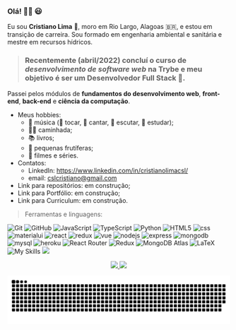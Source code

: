 ### Olá! 🙋‍♂️ 😃 
Eu sou **Cristiano Lima** 🤝, moro em Rio Largo, Alagoas 🇧🇷, e estou em transição de carreira.
Sou formado em engenharia ambiental e sanitária e mestre em recursos hídricos.
> ### Recentemente (abril/2022) concluí o curso de *desenvolvimento de software web* na **Trybe** e meu objetivo é ser um **Desenvolvedor Full Stack** :rocket:.
Passei pelos módulos de **fundamentos do desenvolvimento web**, **front-end**, **back-end** e **ciência da computação**.
* Meus hobbies:
  * 🎵 música (:guitar: tocar, :microphone: cantar, :musical_note: escutar, :musical_score: estudar);
  * 🏃‍♂️ caminhada;
  * 📚 livros;
  * 🌳 pequenas frutíferas;
  * 🎥 filmes e séries.
* Contatos:
  * LinkedIn: https://www.linkedin.com/in/cristianolimacsl/
  * email: cslcristiano@gmail.com
* Link para repositórios: em construção;
* Link para Portfólio: em construção;
* Link para Curriculum: em construção.

> Ferramentas e linguagens:

![Git](https://skillicons.dev/icons?i=git&theme=dark)
![GitHub](https://skillicons.dev/icons?i=github&theme=dark)
![JavaScript](https://skillicons.dev/icons?i=js&theme=dark)
![TypeScript](https://skillicons.dev/icons?i=ts&theme=dark)
![Python](https://skillicons.dev/icons?i=py&theme=dark)
![HTML5](https://skillicons.dev/icons?i=html&theme=dark)
![css](https://skillicons.dev/icons?i=css&theme=dark)
![materialui](https://skillicons.dev/icons?i=materialui&theme=dark)
![react](https://skillicons.dev/icons?i=react&theme=dark)
![redux](https://skillicons.dev/icons?i=redux&theme=dark)
![vue](https://skillicons.dev/icons?i=vue&theme=dark)
![nodejs](https://skillicons.dev/icons?i=nodejs&theme=dark)
![express](https://skillicons.dev/icons?i=express&theme=dark)
![mongodb](https://skillicons.dev/icons?i=mongodb&theme=dark)
![mysql](https://skillicons.dev/icons?i=mysql&theme=dark)
![heroku](https://skillicons.dev/icons?i=heroku&theme=dark)
![React Router](https://img.shields.io/badge/React_Router-CA4245?style=for-the-badge&logo=react-router&logoColor=white)
![Redux](https://img.shields.io/badge/redux-%23593d88.svg?style=for-the-badge&logo=redux&logoColor=white)
![MongoDB Atlas](https://img.shields.io/badge/MongoDB_Atlas-4EA94B?style=for-the-badge&logo=mongodb&logoColor=white)
![LaTeX](https://img.shields.io/badge/latex-%23008080.svg?style=for-the-badge&logo=latex&logoColor=white)
![My Skills](https://skillicons.dev/icons?i=git,github,js,ts,py,html,css,materialui,react,redux,vue,nodejs,express,mongodb,mysql,heroku,jest&theme=dark) 
<img src="https://camo.githubusercontent.com/75141933826377b61cdf93bc3d9e757a5c46aeb2afff6f557c005edeedcad8d6/68747470733a2f2f75706c6f61642d69636f6e2e73332e75732d656173742d322e616d617a6f6e6177732e636f6d2f75706c6f6164732f69636f6e732f706e672f353839343331333933313534383231383138352d3531322e706e67" width="30"/>

<div align="center">
  <a href="https://github.com/cristianocsl">
  <img height="180em" src="https://github-readme-stats-update-gamma.vercel.app/api?username=cristianocsl&show_icons=true&theme=chartreuse-dark&include_all_commits=true&count_private=true"/>
  <img height="180em" src="https://github-readme-stats-update-gamma.vercel.app/api/top-langs/?username=cristianocsl&layout=compact&langs_count=7&theme=chartreuse-dark"/>
</div>

 ![Snake animation](https://github.com/cristianocsl/cristianocsl/blob/output/github-contribution-grid-snake.svg)
